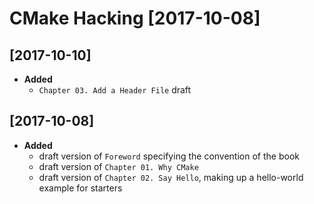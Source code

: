 # CMake Hacking [2017-10-08]  

## [2017-10-10]  
+ **Added**   
  - `Chapter 03. Add a Header File` draft  


## [2017-10-08]  
+ **Added**  
  - draft version of `Foreword` specifying the convention of the book  
  - draft version of `Chapter 01. Why CMake`  
  - draft version of `Chapter 02. Say Hello`, making up a hello-world example for starters  
